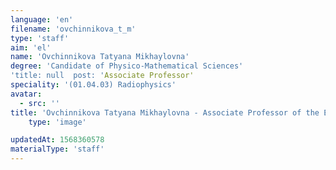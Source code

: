 ```yaml
---
language: 'en'
filename: 'ovchinnikova_t_m'
type: 'staff'
aim: 'el'
name: 'Ovchinnikova Tatyana Mikhaylovna'
degree: 'Candidate of Physico-Mathematical Sciences'
'title: null  post: 'Associate Professor'
speciality: '(01.04.03) Radiophysics'
avatar:
  - src: ''
title: 'Ovchinnikova Tatyana Mikhaylovna - Associate Professor of the Electronics Department'
    type: 'image'

updatedAt: 1568360578
materialType: 'staff'
---
```


